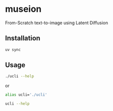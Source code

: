 # museion
From-Scratch text-to-image using Latent Diffusion


## Installation

```bash
uv sync
```

## Usage

```bash
./ucli --help
```

or
```bash
alias ucli='./ucli'

ucli --help
```
